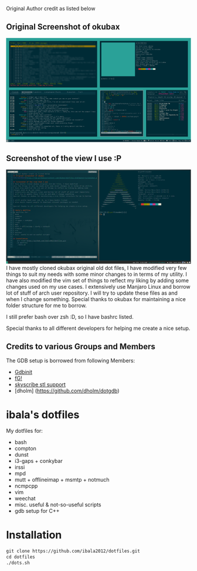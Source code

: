 Original Author credit as listed below
## Original Screenshot of okubax
![ScreenShot](https://raw.githubusercontent.com/okubax/dotfiles-old/master/screenshot.png)

## Screenshot of the view I use :P
![Screenshot](https://raw.githubusercontent.com/ibala2012/dotfiles/master/modified_scr.png)
I have mostly cloned okubax original old dot files, I have modified
very few things to suit my needs with some minor changes to in terms of my utility.
I have also modified the vim set of things to reflect my liking by adding some
changes used on my use cases.
I extensively use Manjaro Linux and borrow lot of stuff of arch user repository.
I will try to update these files as and when I change something.
Special thanks to okubax for maintaining a nice folder structure for me to borrow.

I still prefer bash over zsh :D, so I have bashrc listed.

Special thanks to all different developers for helping me create a nice setup.

## Credits to various Groups and Members

The GDB setup is borrowed from following Members:
* [Gdbinit](https://github.com/gdbinit/Gdbinit)
* [fG!](http://reverse.put.as/)
* [skyscribe stl support](https://gist.github.com/skyscribe/3978082)
* [dholm] (https://github.com/dholm/dotgdb)

# ibala's dotfiles
My dotfiles for:
* bash
* compton
* dunst
* i3-gaps + conkybar
* irssi
* mpd
* mutt + offlineimap + msmtp + notmuch
* ncmpcpp
* vim
* weechat
* misc. useful & not-so-useful scripts
* gdb setup for C++

# Installation
	git clone https://github.com/ibala2012/dotfiles.git
	cd dotfiles
	./dots.sh


